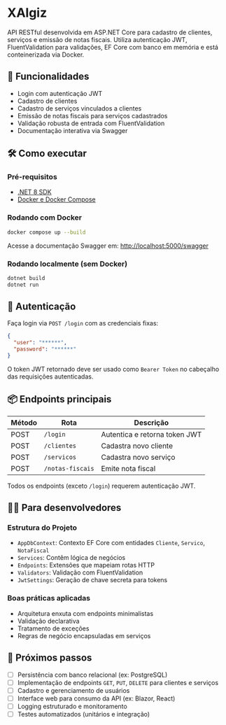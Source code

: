 # XAlgiz

API RESTful desenvolvida em ASP.NET Core para cadastro de clientes, serviços e emissão de notas fiscais. Utiliza
autenticação JWT, FluentValidation para validações, EF Core com banco em memória e está conteinerizada via Docker.

## 🚀 Funcionalidades

* Login com autenticação JWT
* Cadastro de clientes
* Cadastro de serviços vinculados a clientes
* Emissão de notas fiscais para serviços cadastrados
* Validação robusta de entrada com FluentValidation
* Documentação interativa via Swagger

## 🛠️ Como executar

### Pré-requisitos

* [.NET 8 SDK](https://dotnet.microsoft.com/download)
* [Docker e Docker Compose](https://docs.docker.com/get-docker/)

### Rodando com Docker

```bash
docker compose up --build
```

Acesse a documentação Swagger em: [http://localhost:5000/swagger](http://localhost:5000/swagger)

### Rodando localmente (sem Docker)

```bash
dotnet build
dotnet run
```

## 🔐 Autenticação

Faça login via `POST /login` com as credenciais fixas:

```json
{
  "user": "******",
  "password": "******"
}
```

O token JWT retornado deve ser usado como `Bearer Token` no cabeçalho das requisições autenticadas.

## 📦 Endpoints principais

| Método | Rota             | Descrição                     |
|--------|------------------|-------------------------------|
| POST   | `/login`         | Autentica e retorna token JWT |
| POST   | `/clientes`      | Cadastra novo cliente         |
| POST   | `/servicos`      | Cadastra novo serviço         |
| POST   | `/notas-fiscais` | Emite nota fiscal             |

Todos os endpoints (exceto `/login`) requerem autenticação JWT.

## 👨‍💻 Para desenvolvedores

### Estrutura do Projeto

* `AppDbContext`: Contexto EF Core com entidades `Cliente`, `Servico`, `NotaFiscal`
* `Services`: Contêm lógica de negócios
* `Endpoints`: Extensões que mapeiam rotas HTTP
* `Validators`: Validação com FluentValidation
* `JwtSettings`: Geração de chave secreta para tokens

### Boas práticas aplicadas

* Arquitetura enxuta com endpoints minimalistas
* Validação declarativa
* Tratamento de exceções
* Regras de negócio encapsuladas em serviços

## 🧩 Próximos passos

* [ ] Persistência com banco relacional (ex: PostgreSQL)
* [ ] Implementação de endpoints `GET`, `PUT`, `DELETE` para clientes e serviços
* [ ] Cadastro e gerenciamento de usuários
* [ ] Interface web para consumo da API (ex: Blazor, React)
* [ ] Logging estruturado e monitoramento
* [ ] Testes automatizados (unitários e integração)
